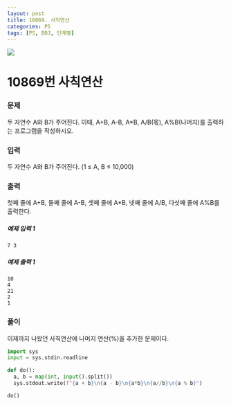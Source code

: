 ```yaml
---
layout: post
title: 10869. 사칙연산
categories: PS
tags: [PS, BOJ, 단계별]
---
```


<img src="https://onlinejudgeimages.s3-ap-northeast-1.amazonaws.com/images/boj-og.png" />

# 10869번 사칙연산

### 문제

두 자연수 A와 B가 주어진다. 이때, A+B, A-B, A\*B, A/B(몫), A%B(나머지)를 출력하는 프로그램을 작성하시오.

### 입력

두 자연수 A와 B가 주어진다. (1 ≤ A, B ≤ 10,000)

### 출력

첫째 줄에 A+B, 둘째 줄에 A-B, 셋째 줄에 A\*B, 넷째 줄에 A/B, 다섯째 줄에 A%B를 출력한다.

##### 예제 입력 1

```
7 3
```

##### 예제 출력 1

```
10
4
21
2
1
```

### 풀이

이제까지 나왔던 사칙연산에 나머지 연산(%)을 추가한 문제이다.

```python
import sys
input = sys.stdin.readline

def do():
  a, b = map(int, input().split())
  sys.stdout.write(f"{a + b}\n{a - b}\n{a*b}\n{a//b}\n{a % b}")

do()

```
